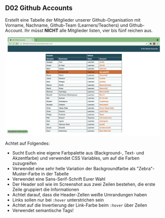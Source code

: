 ## D02 Github Accounts

Erstellt eine Tabelle der Mitglieder unserer Github-Organisation mit Vorname, Nachname, Github-Team (Learners/Teachers) und Github-Account.
Ihr müsst **NICHT** alle Mitglieder listen, vier bis fünf reichen aus.

![Screenshot](assets/screenshot.png)

Achtet auf Folgendes:

- Sucht Euch eine eigene Farbpalette aus (Background-, Text- und Akzentfarbe) und verwendet CSS Variables, um auf die Farben zuzugreifen
- Verwendet eine sehr helle Variation der Backgroundfarbe als "Zebra"-Muster-Farbe in der Tabelle
- Verwendet eine Sans-Serif-Schrift Eurer Wahl
- Der Header soll wie im Screenshot aus zwei Zeilen bestehen, die erste Zeile gruppiert die Informationen
- Achtet darauf, dass die Header-Zellen weiße Umrandungen haben
- Links sollen nur bei `:hover` unterstrichen sein
- Achtet auf die Invertierung der Link-Farbe beim `:hover` über Zeilen
- Verwendet semantische Tags!

